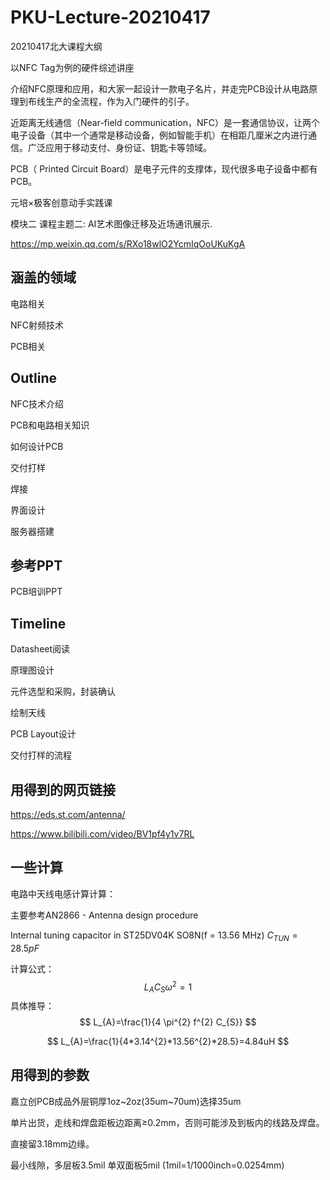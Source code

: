 # PKU-Lecture-20210417
20210417北大课程大纲

以NFC Tag为例的硬件综述讲座

介绍NFC原理和应用，和大家一起设计一款电子名片，并走完PCB设计从电路原理到布线生产的全流程，作为入门硬件的引子。

近距离无线通信（Near-field communication，NFC）是一套通信协议，让两个电子设备（其中一个通常是移动设备，例如智能手机）在相距几厘米之内进行通信。广泛应用于移动支付、身份证、钥匙卡等领域。

PCB（ Printed Circuit Board）是电子元件的支撑体，现代很多电子设备中都有PCB。



元培×极客创意动手实践课

模块二 课程主题二: AI艺术图像迁移及近场通讯展示.

https://mp.weixin.qq.com/s/RXo18wlO2YcmIqOoUKuKgA



## 涵盖的领域

电路相关

NFC射频技术

PCB相关



## Outline

NFC技术介绍

PCB和电路相关知识

如何设计PCB

交付打样

焊接

界面设计

服务器搭建



## 参考PPT

PCB培训PPT



## Timeline

Datasheet阅读

原理图设计

元件选型和采购，封装确认

绘制天线

PCB Layout设计

交付打样的流程



## 用得到的网页链接

https://eds.st.com/antenna/

https://www.bilibili.com/video/BV1pf4y1v7RL



## 一些计算

电路中天线电感计算计算：

主要参考AN2866 -  Antenna design procedure

Internal tuning capacitor in ST25DV04K SO8N(f = 13.56 MHz) $C_{TUN} = 28.5 pF$

计算公式：
$$
L_{A} C_{S} \omega^{2}=1
$$
具体推导：
$$
L_{A}=\frac{1}{4 \pi^{2} f^{2} C_{S}}
$$

$$
L_{A}=\frac{1}{4*3.14^{2}*13.56^{2}*28.5}=4.84uH
$$



## 用得到的参数

嘉立创PCB成品外层铜厚1oz~2oz(35um~70um)选择35um

单片出货，走线和焊盘距板边距离≥0.2mm，否则可能涉及到板内的线路及焊盘。

直接留3.18mm边缘。

最小线隙，多层板3.5mil 单双面板5mil (1mil=1/1000inch=0.0254mm)